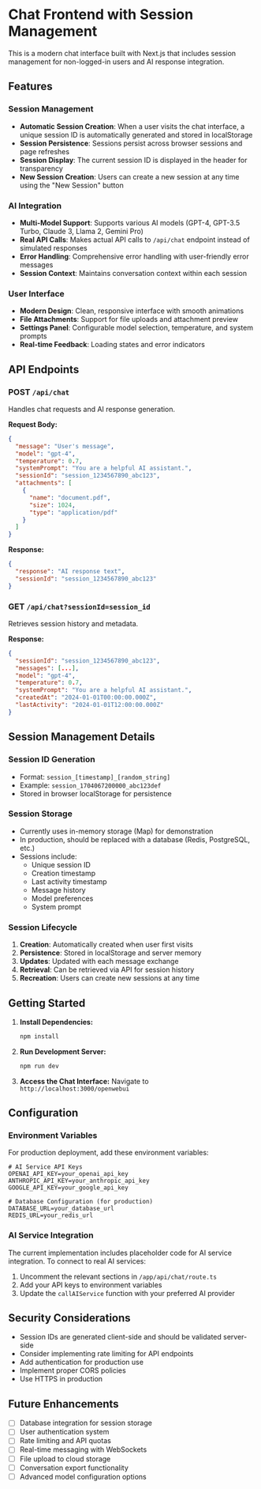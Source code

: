 # Chat Frontend with Session Management

This is a modern chat interface built with Next.js that includes session management for non-logged-in users and AI response integration.

## Features

### Session Management
- **Automatic Session Creation**: When a user visits the chat interface, a unique session ID is automatically generated and stored in localStorage
- **Session Persistence**: Sessions persist across browser sessions and page refreshes
- **Session Display**: The current session ID is displayed in the header for transparency
- **New Session Creation**: Users can create a new session at any time using the "New Session" button

### AI Integration
- **Multi-Model Support**: Supports various AI models (GPT-4, GPT-3.5 Turbo, Claude 3, Llama 2, Gemini Pro)
- **Real API Calls**: Makes actual API calls to `/api/chat` endpoint instead of simulated responses
- **Error Handling**: Comprehensive error handling with user-friendly error messages
- **Session Context**: Maintains conversation context within each session

### User Interface
- **Modern Design**: Clean, responsive interface with smooth animations
- **File Attachments**: Support for file uploads and attachment preview
- **Settings Panel**: Configurable model selection, temperature, and system prompts
- **Real-time Feedback**: Loading states and error indicators

## API Endpoints

### POST `/api/chat`
Handles chat requests and AI response generation.

**Request Body:**
```json
{
  "message": "User's message",
  "model": "gpt-4",
  "temperature": 0.7,
  "systemPrompt": "You are a helpful AI assistant.",
  "sessionId": "session_1234567890_abc123",
  "attachments": [
    {
      "name": "document.pdf",
      "size": 1024,
      "type": "application/pdf"
    }
  ]
}
```

**Response:**
```json
{
  "response": "AI response text",
  "sessionId": "session_1234567890_abc123"
}
```

### GET `/api/chat?sessionId=session_id`
Retrieves session history and metadata.

**Response:**
```json
{
  "sessionId": "session_1234567890_abc123",
  "messages": [...],
  "model": "gpt-4",
  "temperature": 0.7,
  "systemPrompt": "You are a helpful AI assistant.",
  "createdAt": "2024-01-01T00:00:00.000Z",
  "lastActivity": "2024-01-01T12:00:00.000Z"
}
```

## Session Management Details

### Session ID Generation
- Format: `session_[timestamp]_[random_string]`
- Example: `session_1704067200000_abc123def`
- Stored in browser localStorage for persistence

### Session Storage
- Currently uses in-memory storage (Map) for demonstration
- In production, should be replaced with a database (Redis, PostgreSQL, etc.)
- Sessions include:
  - Unique session ID
  - Creation timestamp
  - Last activity timestamp
  - Message history
  - Model preferences
  - System prompt

### Session Lifecycle
1. **Creation**: Automatically created when user first visits
2. **Persistence**: Stored in localStorage and server memory
3. **Updates**: Updated with each message exchange
4. **Retrieval**: Can be retrieved via API for session history
5. **Recreation**: Users can create new sessions at any time

## Getting Started

1. **Install Dependencies:**
   ```bash
   npm install
   ```

2. **Run Development Server:**
   ```bash
   npm run dev
   ```

3. **Access the Chat Interface:**
   Navigate to `http://localhost:3000/openwebui`

## Configuration

### Environment Variables
For production deployment, add these environment variables:

```env
# AI Service API Keys
OPENAI_API_KEY=your_openai_api_key
ANTHROPIC_API_KEY=your_anthropic_api_key
GOOGLE_API_KEY=your_google_api_key

# Database Configuration (for production)
DATABASE_URL=your_database_url
REDIS_URL=your_redis_url
```

### AI Service Integration
The current implementation includes placeholder code for AI service integration. To connect to real AI services:

1. Uncomment the relevant sections in `/app/api/chat/route.ts`
2. Add your API keys to environment variables
3. Update the `callAIService` function with your preferred AI provider

## Security Considerations

- Session IDs are generated client-side and should be validated server-side
- Consider implementing rate limiting for API endpoints
- Add authentication for production use
- Implement proper CORS policies
- Use HTTPS in production

## Future Enhancements

- [ ] Database integration for session storage
- [ ] User authentication system
- [ ] Rate limiting and API quotas
- [ ] Real-time messaging with WebSockets
- [ ] File upload to cloud storage
- [ ] Conversation export functionality
- [ ] Advanced model configuration options
